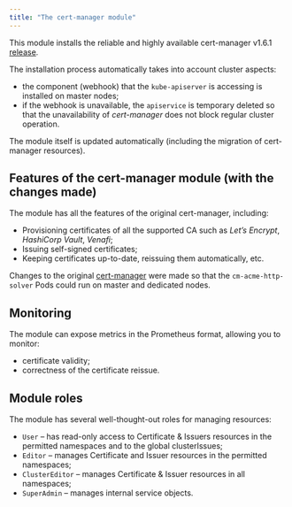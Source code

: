 ```yaml
---
title: "The cert-manager module"
---
```


This module installs the reliable and highly available cert-manager v1.6.1 [release](https://github.com/jetstack/cert-manager).

The installation process automatically takes into account cluster aspects:
- the component (webhook) that the `kube-apiserver` is accessing is installed on master nodes;
- if the webhook is unavailable, the `apiservice` is temporary deleted so that the unavailability of *cert-manager* does not block regular cluster operation.

The module itself is updated automatically (including the migration of cert-manager resources).

## Features of the cert-manager module (with the changes made)
The module has all the features of the original cert-manager, including:
- Provisioning certificates of all the supported CA such as *Let’s Encrypt*, *HashiCorp Vault*, *Venafi*;
- Issuing self-signed certificates;
- Keeping certificates up-to-date, reissuing them automatically, etc.

Changes to the original [cert-manager](https://github.com/jetstack/cert-manager) were made so that the `cm-acme-http-solver` Pods could run on master and dedicated nodes.

## Monitoring
The module can expose metrics in the Prometheus format, allowing you to monitor:
- certificate validity;
- correctness of the certificate reissue.

## Module roles
The module has several well-thought-out roles for managing resources:
- `User` – has read-only access to Certificate & Issuers resources in the permitted namespaces and to the global clusterIssues;
- `Editor` – manages Certificate and Issuer resources in the permitted namespaces;
- `ClusterEditor` – manages Certificate & Issuer resources in all namespaces;
- `SuperAdmin` – manages internal service objects.
